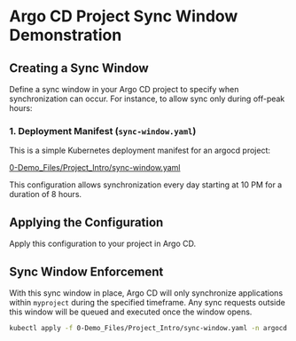 
# Argo CD Project Sync Window Demonstration

## Creating a Sync Window
Define a sync window in your Argo CD project to specify when synchronization can occur. For instance, to allow sync only during off-peak hours:

### 1. Deployment Manifest (`sync-window.yaml`)

This is a simple Kubernetes deployment manifest for an argocd project:

[0-Demo_Files/Project_Intro/sync-window.yaml](https://github.com/NguyenDuong21/ArgoCD-Complete-Master-Course/blob/main/0-Demo_Files/Project_Intro/sync-window.yaml)

This configuration allows synchronization every day starting at 10 PM for a duration of 8 hours.

## Applying the Configuration
Apply this configuration to your project in Argo CD.

## Sync Window Enforcement
With this sync window in place, Argo CD will only synchronize applications within `myproject` during the specified timeframe. Any sync requests outside this window will be queued and executed once the window opens.

```bash
kubectl apply -f 0-Demo_Files/Project_Intro/sync-window.yaml -n argocd

```

